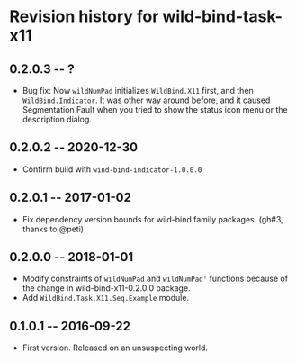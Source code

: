 # Revision history for wild-bind-task-x11

## 0.2.0.3  -- ?

* Bug fix: Now `wildNumPad` initializes `WildBind.X11` first, and then `WildBind.Indicator`.
  It was other way around before, and it caused Segmentation Fault when you tried to show the status icon menu or the description dialog.

## 0.2.0.2  -- 2020-12-30

* Confirm build with `wind-bind-indicator-1.0.0.0`

## 0.2.0.1  -- 2017-01-02

* Fix dependency version bounds for wild-bind family packages.
  (gh#3, thanks to @peti)


## 0.2.0.0  -- 2018-01-01

* Modify constraints of `wildNumPad` and `wildNumPad'` functions
  because of the change in wild-bind-x11-0.2.0.0 package.
* Add `WildBind.Task.X11.Seq.Example` module.


## 0.1.0.1  -- 2016-09-22

* First version. Released on an unsuspecting world.
